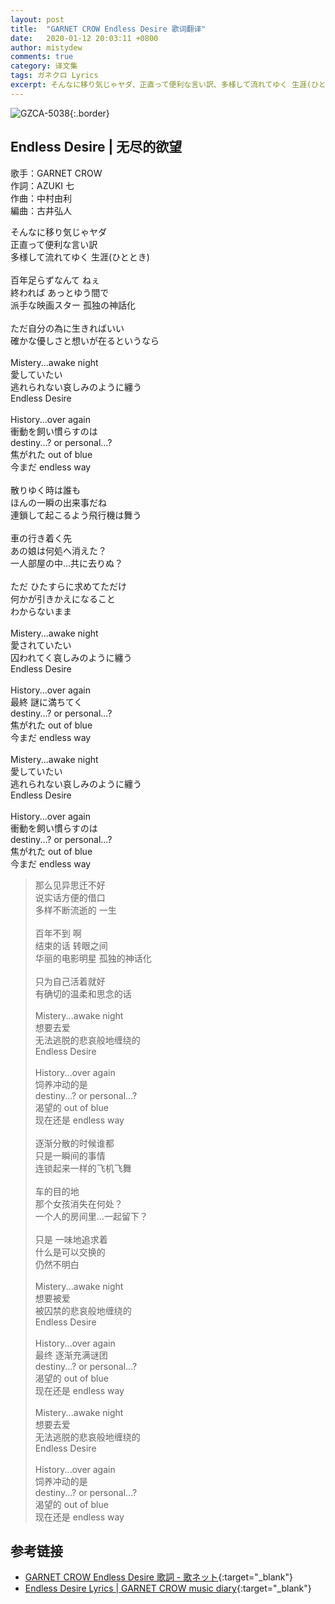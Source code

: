 ```yaml
---
layout: post
title:  "GARNET CROW Endless Desire 歌词翻译"
date:   2020-01-12 20:03:11 +0800
author: mistydew
comments: true
category: 译文集
tags: ガネクロ Lyrics
excerpt: そんなに移り気じゃヤダ、正直って便利な言い訳、多様して流れてゆく 生涯(ひととき)。
---
```

![GZCA-5038](https://crowsub.github.io/assets/images/discography/album/GZCA-5038.jpg){:.border}

## Endless Desire | 无尽的欲望

歌手：GARNET CROW<br>
作詞：AZUKI 七<br>
作曲：中村由利<br>
編曲：古井弘人

<div class="lyric-original">
<p>
そんなに移り気じゃヤダ<br>
正直って便利な言い訳<br>
多様して流れてゆく 生涯(ひととき)<br>
<br>
百年足らずなんて ねぇ<br>
終われば あっとゆう間で<br>
派手な映画スター 孤独の神話化<br>
<br>
ただ自分の為に生きればいい<br>
確かな優しさと想いが在るというなら<br>
<br>
Mistery...awake night<br>
愛していたい<br>
逃れられない哀しみのように纏う<br>
Endless Desire<br>
<br>
History...over again<br>
衝動を飼い慣らすのは<br>
destiny...? or personal...?<br>
焦がれた out of blue<br>
今まだ endless way<br>
<br>
散りゆく時は誰も<br>
ほんの一瞬の出来事だね<br>
連鎖して起こるよう飛行機は舞う<br>
<br>
車の行き着く先<br>
あの娘は何処へ消えた？<br>
一人部屋の中…共に去りぬ？<br>
<br>
ただ ひたすらに求めてただけ<br>
何かが引きかえになること<br>
わからないまま<br>
<br>
Mistery...awake night<br>
愛されていたい<br>
囚われてく哀しみのように纏う<br>
Endless Desire<br>
<br>
History...over again<br>
最終 謎に満ちてく<br>
destiny...? or personal...?<br>
焦がれた out of blue<br>
今まだ endless way<br>
<br>
Mistery...awake night<br>
愛していたい<br>
逃れられない哀しみのように纏う<br>
Endless Desire<br>
<br>
History...over again<br>
衝動を飼い慣らすのは<br>
destiny...? or personal...?<br>
焦がれた out of blue<br>
今まだ endless way
</p>
</div>

<div class="lyric-translation">
<blockquote>
那么见异思迁不好<br>
说实话方便的借口<br>
多样不断流逝的 一生<br>
<br>
百年不到 啊<br>
结束的话 转眼之间<br>
华丽的电影明星 孤独的神话化<br>
<br>
只为自己活着就好<br>
有确切的温柔和思念的话<br>
<br>
Mistery...awake night<br>
想要去爱<br>
无法逃脱的悲哀般地缠绕的<br>
Endless Desire<br>
<br>
History...over again<br>
饲养冲动的是<br>
destiny...? or personal...?<br>
渴望的 out of blue<br>
现在还是 endless way<br>
<br>
逐渐分散的时候谁都<br>
只是一瞬间的事情<br>
连锁起来一样的飞机飞舞<br>
<br>
车的目的地<br>
那个女孩消失在何处？<br>
一个人的房间里…一起留下？<br>
<br>
只是 一味地追求着<br>
什么是可以交换的<br>
仍然不明白<br>
<br>
Mistery...awake night<br>
想要被爱<br>
被囚禁的悲哀般地缠绕的<br>
Endless Desire<br>
<br>
History...over again<br>
最终 逐渐充满谜团<br>
destiny...? or personal...?<br>
渴望的 out of blue<br>
现在还是 endless way<br>
<br>
Mistery...awake night<br>
想要去爱<br>
无法逃脱的悲哀般地缠绕的<br>
Endless Desire<br>
<br>
History...over again<br>
饲养冲动的是<br>
destiny...? or personal...?<br>
渴望的 out of blue<br>
现在还是 endless way
</blockquote>
</div>

## 参考链接

* [GARNET CROW Endless Desire 歌詞 - 歌ネット](https://www.uta-net.com/song/20211){:target="_blank"}
* [Endless Desire Lyrics \| GARNET CROW music diary](https://crowsub.github.io/lyrics/original/Endless%20Desire.html){:target="_blank"}
